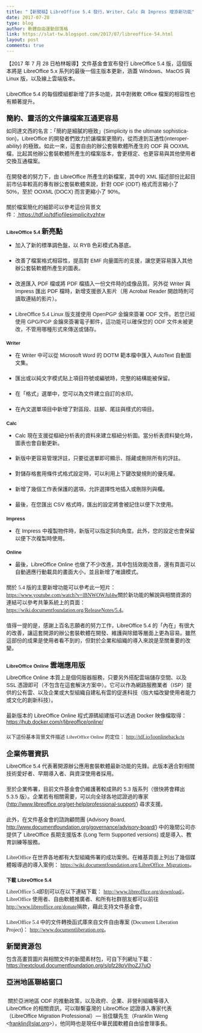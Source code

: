 ```yaml
---
title: "【新聞稿】LibreOffice 5.4 發行，Writer、Calc 與 Impress 增添新功能"
date: 2017-07-28
type: blog
author: 軟體自由運動部落格
link: https://slat-tw.blogspot.com/2017/07/libreoffice-54.html
layout: post
comments: true
---
```


<div align="left" class="cjk" style="margin-bottom: 0.55cm; margin-top: 0cm;">【<span style="font-family: Liberation Sans, sans-serif;"><span lang="en-US">2017 </span></span>年 <span style="font-family: Liberation Sans, sans-serif;"><span lang="en-US">7 </span></span>月 <span style="font-family: Liberation Sans, sans-serif;"><span lang="en-US">28 </span></span>日柏林報導】文件<span style="font-family: Noto Sans CJK TC Regular, sans-serif;"><span lang="zh-TW">基金會</span></span>宣布發行 <span style="font-family: Liberation Sans, sans-serif;"><span lang="en-US">LibreOffice 5.4 </span></span>版，這個版本將是 <span style="font-family: Liberation Sans, sans-serif;"><span lang="en-US">LibreOffice 5.x </span></span>系列的最後一個主版本更新，涵蓋 <span style="font-family: Liberation Sans, sans-serif;"><span lang="en-US">Windows</span></span>、<span style="font-family: Liberation Sans, sans-serif;"><span lang="en-US">MacOS </span></span>與 <span style="font-family: Liberation Sans, sans-serif;"><span lang="en-US">Linux </span></span>版，以及線上雲端版本。</div><div align="left" class="cjk" style="margin-bottom: 0.55cm; margin-top: 0cm; page-break-before: auto;"><span style="font-family: Liberation Sans, sans-serif;"><span lang="en-US">LibreOffice 5.4 </span></span>的每個模組都新增了許多功能，其中對微軟 <span style="font-family: Liberation Sans, sans-serif;"><span lang="en-US">Office </span></span>檔案的相容性也有顯著提升。</div><h2 class="cjk">簡約、靈活的文件讓檔案互通更容易</h2><div align="left" class="cjk" style="margin-bottom: 0.55cm; margin-top: 0cm; page-break-before: auto;">如同達文西的名言：「簡約是細膩的極致」<span style="font-family: Liberation Sans, sans-serif;"><span lang="en-US">(Simplicity is the ultimate sophistication)</span></span>，<span style="font-family: Liberation Sans, sans-serif;"><span lang="en-US">LibreOffice </span></span>的開發者們致力於讓檔案更簡約，從而達到互通性<span style="font-family: Liberation Sans, sans-serif;"><span lang="en-US">(interoperability) </span></span>的極致。如此一來，這套自由的辦公套裝軟體所產生的 <span style="font-family: Liberation Sans, sans-serif;"><span lang="en-US">ODF </span></span>與 <span style="font-family: Liberation Sans, sans-serif;"><span lang="en-US">OOXML </span></span>檔，比起其他辦公套裝軟體所產生的檔案版本，會更穩定、也更容易與其他使用者交換互通檔案。</div><div align="left" class="cjk" style="margin-bottom: 0.55cm; margin-top: 0cm; page-break-before: auto;">在開發者的努力下，由 <span style="font-family: Liberation Sans, sans-serif;"><span lang="en-US">LibreOffice </span></span>所產生的新檔案，其中的 <span style="font-family: Liberation Sans, sans-serif;"><span lang="en-US">XML </span></span>描述部份比起目前市佔率較高的專有辦公套裝軟體來說，針對 <span style="font-family: Liberation Sans, sans-serif;"><span lang="en-US">ODF (ODT) </span></span>格式而言縮小了 <span style="font-family: Liberation Sans, sans-serif;"><span lang="en-US">50%</span></span>，至於 <span style="font-family: Liberation Sans, sans-serif;"><span lang="en-US">OOXML (DOCX) </span></span>而言更縮小了 <span style="font-family: Liberation Sans, sans-serif;"><span lang="en-US">90%</span></span>。</div><div align="left" class="cjk" style="margin-bottom: 0.55cm; margin-top: 0cm; page-break-before: auto;">關於檔案簡化的細節可以參考這份背景文件：<a href="https://tdf.io/tdfiofilesimplicityzhtw" target="_blank">&nbsp;https://tdf.io/tdfiofilesimplicityzhtw</a></div><h2 class="cjk"><span style="font-family: Liberation Sans, sans-serif;"><span style="font-size: small;"><span lang="en-US"><b>LibreOffice 5.</b><b>4</b><b> </b></span></span></span><b>新亮點</b></h2><ul><li><div align="left" class="cjk" style="margin-bottom: 0.55cm; margin-top: 0cm; page-break-before: auto;"> 加入了新的標準調色盤，以 <span style="font-family: Liberation Sans, sans-serif;"><span lang="en-US">RYB  </span></span>色彩模式為基底。</div></li><li><div align="left" class="cjk" style="margin-bottom: 0.55cm; margin-top: 0cm; page-break-before: auto;"> 改善了檔案格式相容性，提高對 <span style="font-family: Liberation Sans, sans-serif;"><span lang="en-US">EMF  </span></span>向量圖形的支援，讓您更容易匯入其他辦公套裝軟體所產生的圖表。</div></li><li><div align="left" class="cjk" style="margin-bottom: 0.55cm; margin-top: 0cm; page-break-before: auto;"> 改進匯入 <span style="font-family: Liberation Sans, sans-serif;"><span lang="en-US">PDF  </span></span>檔或將 <span style="font-family: Liberation Sans, sans-serif;"><span lang="en-US">PDF  </span></span>檔插入一份文件時的成像品質。另外從  <span style="font-family: Liberation Sans, sans-serif;"><span lang="en-US">Writer  </span></span>與 <span style="font-family: Liberation Sans, sans-serif;"><span lang="en-US">Impress  </span></span>匯出 <span style="font-family: Liberation Sans, sans-serif;"><span lang="en-US">PDF  </span></span>檔時，新增支援嵌入影片（用 <span style="font-family: Liberation Sans, sans-serif;"><span lang="en-US">Acrobat  Reader </span></span>開啟時則可讀取連結的影片）。</div></li><li><div align="left" class="cjk" style="margin-bottom: 0.55cm; margin-top: 0cm; page-break-before: auto;"> <span style="font-family: Liberation Sans, sans-serif;"><span lang="en-US"><span style="font-variant: normal;"><span style="color: #252525;"><span style="letter-spacing: normal;"><span style="font-style: normal;"><span style="font-weight: normal;">LibreOffice  5.4 </span></span></span></span></span><span style="font-variant: normal;"><span style="color: #252525;"><span style="letter-spacing: normal;"><span style="font-style: normal;"><span style="font-weight: normal;">Linux  </span></span></span></span></span></span></span><span style="font-variant: normal;"><span style="color: #252525;"><span style="letter-spacing: normal;">版支援使用</span></span></span><span style="font-variant: normal;"><span style="color: #252525;"><span style="letter-spacing: normal;"> <span style="font-family: Liberation Sans, sans-serif;"><span lang="en-US"><span style="font-style: normal;"><span style="font-weight: normal;">OpenPGP  </span></span></span></span></span></span></span><span style="font-variant: normal;"><span style="color: #252525;"><span style="letter-spacing: normal;">金鑰來簽署</span></span></span><span style="font-variant: normal;"><span style="color: #252525;"><span style="letter-spacing: normal;"> <span style="font-family: Liberation Sans, sans-serif;"><span lang="en-US"><span style="font-style: normal;"><span style="font-weight: normal;">ODF  </span></span></span></span></span></span></span><span style="font-variant: normal;"><span style="color: #252525;"><span style="letter-spacing: normal;">文件。若您已經使用  <span style="font-family: Liberation Sans, sans-serif;"><span lang="en-US"><span style="font-style: normal;"><span style="font-weight: normal;">GPG/PGP  </span></span></span></span>金鑰來簽署電子郵件，這功能可以確保您的  <span style="font-family: Liberation Sans, sans-serif;"><span lang="en-US"><span style="font-style: normal;"><span style="font-weight: normal;">ODF  </span></span></span></span>文件未被更改，不管用哪種形式來傳送或儲存。</span></span></span></div></li></ul><h2 class="cjk"><span style="font-family: Liberation Sans, sans-serif;"><span style="font-size: small;"><span lang="en-US">Writer</span></span></span></h2><ul><li><div align="left" class="cjk" style="margin-bottom: 0.55cm; margin-top: 0cm; page-break-before: auto;"> 在 <span style="font-family: Liberation Sans, sans-serif;"><span lang="en-US">Writer  </span></span>中可以從 <span style="font-family: Liberation Sans, sans-serif;"><span lang="en-US">Microsoft  Word </span></span>的 <span style="font-family: Liberation Sans, sans-serif;"><span lang="en-US">DOTM  </span></span>範本檔中匯入 <span style="font-family: Liberation Sans, sans-serif;"><span lang="en-US">AutoText  </span></span>自動圖文集。</div></li><li><div align="left" class="cjk" style="margin-bottom: 0.55cm; margin-top: 0cm; page-break-before: auto;"> 匯出或以純文字模式貼上項目符號或編號時，完整的結構能被保留。</div></li><li><div align="left" class="cjk" style="margin-bottom: 0.55cm; margin-top: 0cm; page-break-before: auto;"> 在「格式」選單中，您可以為文件建立自訂的水印。</div></li><li><div align="left" class="cjk" style="margin-bottom: 0.55cm; margin-top: 0cm; page-break-before: auto;"> 在內文選單項目中新增了對區段、註腳、尾註與樣式的項目。</div></li></ul><h2 class="cjk"><span style="font-family: Liberation Sans, sans-serif;"><span style="font-size: small;"><span lang="en-US">Calc</span></span></span></h2><ul><li><div align="left" class="cjk" style="margin-bottom: 0.55cm; margin-top: 0cm; page-break-before: auto;"> <span style="font-family: Liberation Sans, sans-serif;"><span lang="en-US">Calc  </span></span>現在支援從樞紐分析表的資料來建立樞紐分析圖。當分析表資料變化時，圖表也會自動更新。</div></li><li><div align="left" class="cjk" style="margin-bottom: 0.55cm; margin-top: 0cm; page-break-before: auto;"> 新版中更容易管理評註，只要從選單即可顯示、隱藏或刪除所有的評註。</div></li><li><div align="left" class="cjk" style="margin-bottom: 0.55cm; margin-top: 0cm; page-break-before: auto;"> 對儲存格套用條件式格式設定時，可以利用上下鍵改變規則的優先權。</div></li><li><div align="left" class="cjk" style="margin-bottom: 0.55cm; margin-top: 0cm; page-break-before: auto;"> 新增了幾個工作表保護的選項，允許選擇性地插入或刪除列與欄。</div></li><li><div align="left" class="cjk" style="margin-bottom: 0.55cm; margin-top: 0cm; page-break-before: auto;"> 最後，在您匯出 <span style="font-family: Liberation Sans, sans-serif;"><span lang="en-US">CSV  </span></span>格式時，匯出的設定將會被記住以便下次使用。</div></li></ul><h2 class="cjk"><span style="font-family: Liberation Sans, sans-serif;"><span style="font-size: small;"><span lang="en-US">Impress</span></span></span></h2><ul><li><div align="left" class="cjk" style="margin-bottom: 0.55cm; margin-top: 0cm; page-break-before: auto;"> 在 <span style="font-family: Liberation Sans, sans-serif;"><span lang="en-US">Impress  </span></span>中複製物件時，新版可以指定斜向角度。此外，您的設定也會保留以便下次複製時使用。</div></li></ul><h2 class="cjk"><span style="font-family: Liberation Sans, sans-serif;"><span style="font-size: small;"><span lang="en-US">Online</span></span></span></h2><ul><li><div align="left" class="cjk" style="margin-bottom: 0.55cm; margin-top: 0cm; page-break-before: auto;"> 最後，<span style="font-family: Liberation Sans, sans-serif;"><span lang="en-US">LibreOffice  Online </span></span>也做了不少改進，其中包括效能改善，還有頁面可以自動適應行動載具的畫面大小，並且新增了唯讀模式。</div></li></ul><div align="left" class="cjk" style="margin-bottom: 0.55cm; margin-top: 0cm; page-break-before: auto;">關於 <span style="font-family: Liberation Sans, sans-serif;"><span lang="en-US"><span style="font-family: Source Serif Pro, serif;">5.4 </span></span></span>版的主要新增功能可以參考此一短片：<br /><span style="font-family: Liberation Sans, sans-serif;"><span lang="en-US"><span style="font-family: Source Serif Pro, serif;"><a href="https://www.youtube.com/watch?v=lBNWOWJul4w">https://www.youtube.com/watch?v=lBNWOWJul4w</a></span></span></span>關於新功能的解說與相關資源的連結可以參考共筆系統上的頁面： <br /><span style="font-family: Liberation Sans, sans-serif;"><span lang="en-US"><span style="font-family: Source Serif Pro, serif;"><a href="https://wiki.documentfoundation.org/ReleaseNotes/5.4">https://wiki.documentfoundation.org/ReleaseNotes/5.4</a></span></span></span>。</div><div align="left" class="cjk" style="margin-bottom: 0.55cm; margin-top: 0cm; page-break-before: auto;">值得一提的是，感謝上百名志願者的努力工作，<span style="font-family: Liberation Sans, sans-serif;"><span lang="en-US">LibreOffice 5.4 </span></span>的「內在」有很大的改善，讓這套開源的辦公套裝軟體在開發、維護與除錯等層面上更為容易。雖然這部份的成果是使用者看不到的，但對於企業和組織的導入來說是至關重要的改變。</div><h2 class="cjk"><span style="font-family: Liberation Sans, sans-serif;"><span style="font-size: small;"><span lang="en-US">LibreOffice Online </span></span></span>雲端應用版</h2><div align="left" class="cjk" style="margin-bottom: 0.55cm; margin-top: 0cm; page-break-before: auto;"><span style="font-family: Liberation Sans, sans-serif;"><span lang="en-US">LibreOffice Online </span></span>本質上是個伺服器服務，只要另外搭配雲端儲存空間、以及 <span style="font-family: Liberation Sans, sans-serif;"><span lang="en-US">SSL </span></span>憑證即可（不包含在這套解決方案中）。它可以作為網路服務業者（<span style="font-family: Liberation Sans, sans-serif;"><span lang="en-US">ISP</span></span>）提供的公有雲、以及企業或大型組織自建私有雲的促進科技（指大幅改變使用者能力或文化的創新科技）。</div><div align="left" class="cjk" style="margin-bottom: 0.55cm; margin-top: 0cm; page-break-before: auto;">最新版本的 <span style="font-family: Liberation Sans, sans-serif;"><span lang="en-US">LibreOffice Online </span></span>程式源碼組建版可以透過 <span style="font-family: Liberation Sans, sans-serif;"><span lang="en-US">Docker </span></span>映像檔取得：<span style="font-family: Liberation Sans, sans-serif;"><span lang="en-US"><br /><a href="https://hub.docker.com/r/libreoffice/online/">https://hub.docker.com/r/libreoffice/online/</a></span></span></div><div align="left" class="cjk" style="margin-bottom: 0.55cm; margin-top: 0cm; page-break-before: auto;"><span style="font-size: small;">以下這份基本背景文件描述 </span><span style="font-family: Liberation Sans, sans-serif;"><span lang="en-US"><span style="font-family: Source Serif Pro, serif;"><span style="font-size: small;"><span lang="en-GB">LibreOffice Online </span></span></span></span></span><span style="font-size: small;">的定位： </span><span style="font-size: small;"></span><span style="font-family: Liberation Sans, sans-serif;"><span lang="en-US"><a href="http://tdf.io/loonlinebackcht" target="_blank"><span style="font-family: Source Serif Pro, serif;">http://tdf.io/loonlineback</span></a><a href="http://tdf.io/loonlinebackcht" target="_blank"><span style="font-family: Source Serif Pro, serif;"><span style="font-size: small;"><span lang="en-GB"><span style="font-weight: normal;">cht</span></span></span></span></a></span></span></div><h2 class="cjk">企業佈署資訊</h2><div class="cjk" style="break-before: auto; margin-bottom: 0.55cm; margin-top: 0cm; text-align: left;"><span style="font-family: Liberation Sans, sans-serif;"><span lang="en-US">LibreOffice 5.4 </span></span>代表著開源辦公應用套裝軟體最新功能的先鋒。此版本適合對相關技術愛好者、早期導入者、與資深使用者採用。</div><div class="cjk" style="break-before: auto; margin-bottom: 0.55cm; margin-top: 0cm; text-align: left;">至於企業佈署，目前文件基金會仍維護著較成熟的 <span style="font-family: Liberation Sans, sans-serif;"><span lang="en-US">5.3 </span></span>版系列（很快將會釋出 <span style="font-family: Liberation Sans, sans-serif;"><span lang="en-US">5.3.5 </span></span>版）。企業若有相關需要，可以向全球各地認證過的專家 <span style="font-family: Liberation Sans, sans-serif;"><span lang="en-US">(<a href="http://www.libreoffice.org/get-help/professional-support/">http://www.libreoffice.org/get-help/professional-support/</a>) </span></span>尋求支援。</div><div class="cjk" style="break-before: auto; margin-bottom: 0.55cm; margin-top: 0cm; text-align: left;">此外，在文件基金會的諮詢顧問團 <span style="font-family: Liberation Sans, sans-serif;"><span lang="en-US">(Advisory Board, <a href="http://www.documentfoundation.org/governance/advisory-board/">http://www.documentfoundation.org/governance/advisory-board/</a>) </span></span>中的幾間公司亦提供了 <span style="font-family: Liberation Sans, sans-serif;"><span lang="en-US">LibreOffice </span></span>長期支援版本 <span style="font-family: Liberation Sans, sans-serif;"><span lang="en-US">(Long Term Supported versions) </span></span>或是導入、教育訓練等服務。</div><div class="cjk" style="break-before: auto; margin-bottom: 0.55cm; margin-top: 0cm; text-align: left;"><span style="font-family: Liberation Sans, sans-serif;"><span lang="en-US"><span style="font-family: Source Serif Pro, serif;">LibreOffice </span></span></span>在世界各地都有大型組織佈署的成功案例。在維基頁面上列出了幾個媒體報導過的導入案例： <span style="font-family: Liberation Sans, sans-serif;"><span lang="en-US"><span style="font-family: Source Serif Pro, serif;"><a href="https://wiki.documentfoundation.org/LibreOffice_Migrations">https://wiki.documentfoundation.org/LibreOffice_Migrations</a></span></span></span>。</div><h2 class="cjk"><span style="font-size: small;">下載 <span style="font-family: Liberation Sans, sans-serif;"><span lang="en-US">LibreOffice 5.4</span></span></span></h2><div align="left" class="cjk" style="margin-bottom: 0.55cm; margin-top: 0cm; page-break-before: auto;"><span style="font-family: Liberation Sans, sans-serif;"><span lang="en-US"><span style="font-family: Source Serif Pro, serif;">LibreOffice 5.</span><span style="font-family: Source Serif Pro, serif;">4</span><span style="font-family: Source Serif Pro, serif;"></span></span></span>即刻可以在以下連結下載： <span style="font-family: Liberation Sans, sans-serif;"><span lang="en-US"><span style="font-family: Source Serif Pro, serif;"><a href="http://www.libreoffice.org/download/">http://www.libreoffice.org/download/</a></span></span></span>。 <span style="font-family: Liberation Sans, sans-serif;"><span lang="en-US"><span style="font-family: Source Serif Pro, serif;">LibreOffice </span></span></span>使用者、自由軟體推廣者、和所有社群朋友都可以前往 <span style="font-family: Liberation Sans, sans-serif;"><span lang="en-US"><span style="font-family: Source Serif Pro, serif;"><a href="http://www.libreoffice.org/donate">http://www.libreoffice.org/donate</a></span></span></span>捐款，藉此支持文件基金會。</div><div align="left" class="cjk" style="margin-bottom: 0.55cm; margin-top: 0cm; page-break-before: auto;"><span style="font-family: Liberation Sans, sans-serif;"><span lang="en-US"><span style="font-family: Source Serif Pro, serif;">LibreOffice 5.4 </span></span></span>中的文件轉換函式庫來自文件自由專案 <span style="font-family: Liberation Sans, sans-serif;"><span lang="en-US">(<span style="font-family: Source Serif Pro, serif;">Document Liberation Project</span>)</span></span>： <span style="font-family: Liberation Sans, sans-serif;"><span lang="en-US"><span style="font-family: Source Serif Pro, serif;"><a href="http://www.documentliberation.org/">http://www.documentliberation.org</a></span></span></span>。</div><h2 class="cjk">新聞資源包</h2><div align="left" class="cjk" style="margin-bottom: 0.55cm; margin-top: 0cm; page-break-before: auto;">包含高畫質圖片與相關文件的新聞素材包，可自下列網址下載：<span style="font-family: Liberation Sans, sans-serif;"><span lang="en-US"><span style="font-family: Liberation Sans;"><span lang="en-GB"><span style="font-weight: normal;"><br /><a href="https://nextcloud.documentfoundation.org/s/pfz28pVIhoZJ7uO">https://nextcloud.documentfoundation.org/s/pfz28pVIhoZJ7uO</a></span></span></span></span></span></div><h2 class="cjk">亞洲地區聯絡窗口</h2><style type="text/css">  @page { margin: 2cm }   h2 { margin-top: 0cm; margin-bottom: 0.28cm; direction: inherit; text-align: left; page-break-before: auto; page-break-after: auto }   h2.western { font-family: "Liberation Sans", sans-serif; font-size: 12pt; so-language: en-US; font-style: normal }   h2.cjk { font-family: "Noto Sans CJK TC Regular", sans-serif; font-size: 14pt; so-language: zh-TW; font-style: normal }   h2.ctl { font-family: "Tahoma"; font-size: 14pt; font-style: italic }   p { margin-top: 0.4cm; margin-bottom: 0cm; direction: inherit; text-align: justify; page-break-before: auto }   p.western { font-family: "Liberation Sans", sans-serif; font-size: 11pt; so-language: en-US }   p.cjk { font-family: "Noto Sans CJK TC Regular", sans-serif; so-language: zh-TW }   a:link { so-language: zxx }  </style>                                   <br /><div align="left" class="cjk" style="margin-bottom: 0.55cm; margin-top: 0cm;">&nbsp;關於亞洲地區 <span style="font-family: Liberation Sans, sans-serif;"><span lang="en-US">ODF </span></span>的推動政策，以及政府、企業、非營利組織等導入 <span style="font-family: Liberation Sans, sans-serif;"><span lang="en-US">LibreOffice </span></span>的相關資訊，可以聯繫臺灣的 <span style="font-family: Liberation Sans, sans-serif;"><span lang="en-US">LibreOffice </span></span>認證導入專家代表（<span style="font-family: Liberation Sans, sans-serif;"><span lang="en-US">LibreOffice Migration Professional</span></span>）— 翁佳驥先生（<span style="font-family: Liberation Sans, sans-serif;"><span lang="en-US">Franklin Weng &lt;<a href="mailto:franklin@slat.org">franklin@slat.org</a>&gt;</span></span>），他同時也是現任中華民國軟體自由協會理事長。</div>